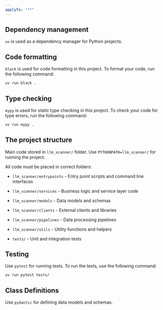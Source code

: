 ```yaml
---
applyTo: "**"
---
```


## Dependency management

`uv` is used as a dependency manager for Python projects.

## Code formatting

`black` is used for code formatting in this project. To format your code, run the following command:

```bash
uv run black .
```

## Type checking

`mypy` is used for static type checking in this project. To check your code for type errors, run the following command:

```bash
uv run mypy .
```

## The project structure

Main code stored in `llm_scanner/` folder. Use `PYTHONPATH=llm_scanner/` for running the project.

All code must be placed in correct folders:

- `llm_scanner/entrypoints` - Entry point scripts and command line interfaces
- `llm_scanner/services` - Business logic and service layer code
- `llm_scanner/models` - Data models and schemas
- `llm_scanner/clients` - External clients and libraries
- `llm_scanner/pipelines` - Data processing pipelines
- `llm_scanner/utils` - Utility functions and helpers

- `tests/` - Unit and integration tests

## Testing

Use `pytest` for running tests. To run the tests, use the following command:

```bash
uv run pytest tests/
```

## Class Definitions

Use `pydantic` for defining data models and schemas.
